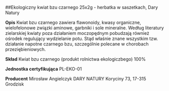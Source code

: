 ##Ekologiczny kwiat bzu czarnego 25x2g - herbatka w saszetkach, Dary Natury

**Opis** Kwiat bzu czarnego zawiera flawonoidy, kwasy organiczne, wielofelonowe związki aminowe, garbniki i sole mineralne. Według literatury zielarskiej kwiaty poza działaniem moczopędnym pobudzają również ośrodek regulujący wydzielanie potu. Stąd właśnie znane wszystkim tzw. działanie napotne czarnego bzu, szczególnie polecane w chorobach przeziębieniowych. 

**Skład** Kwiat bzu czarnego (produkt rolnictwa ekologiczbego) 100%

**Jednostka certyfikująca** PL-EKO-01

**Producent** Mirosław Angielczyk DARY NATURY
Koryciny 73, 17-315 Grodzisk

